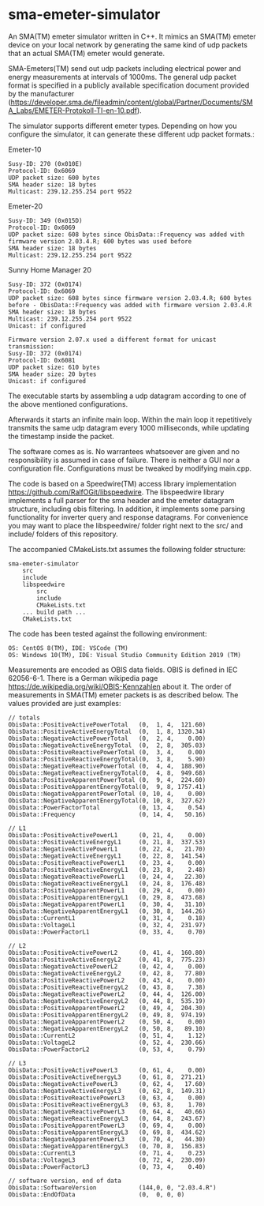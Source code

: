 # sma-emeter-simulator
An SMA(TM) emeter simulator written in C++. It mimics an SMA(TM) emeter device on your local network by generating the same kind of udp packets that an actual SMA(TM) emeter would generate.

SMA-Emeters(TM) send out udp packets including electrical power and energy measurements at intervals of 1000ms. The general udp packet format is specified in a publicly available specification document provided by the manufacturer (https://developer.sma.de/fileadmin/content/global/Partner/Documents/SMA_Labs/EMETER-Protokoll-TI-en-10.pdf).

The simulator supports different emeter types. Depending on how you configure the simulator, it can generate these different udp packet formats.:

Emeter-10

    Susy-ID: 270 (0x010E)
    Protocol-ID: 0x6069
    UDP packet size: 600 bytes
    SMA header size: 18 bytes
    Multicast: 239.12.255.254 port 9522

Emeter-20

    Susy-ID: 349 (0x015D)
    Protocol-ID: 0x6069
    UDP packet size: 608 bytes since ObisData::Frequency was added with firmware version 2.03.4.R; 600 bytes was used before
    SMA header size: 18 bytes
    Multicast: 239.12.255.254 port 9522

Sunny Home Manager 20

    Susy-ID: 372 (0x0174)
    Protocol-ID: 0x6069
    UDP packet size: 608 bytes since firmware version 2.03.4.R; 600 bytes before - ObisData::Frequency was added with firmware version 2.03.4.R
    SMA header size: 18 bytes
    Multicast: 239.12.255.254 port 9522
    Unicast: if configured
    
    Firmware version 2.07.x used a different format for unicast transmission:
    Susy-ID: 372 (0x0174)
    Protocol-ID: 0x6081
    UDP packet size: 610 bytes
    SMA header size: 20 bytes
    Unicast: if configured

The executable starts by assembling a udp datagram according to one of the above mentioned configurations.

Afterwards it starts an infinite main loop. Within the main loop it repetitively transmits the same udp datagram every 1000 milliseconds, while updating the timestamp inside the packet.

The software comes as is. No warrantees whatsoever are given and no responsibility is assumed in case of failure. There is neither a GUI nor a configuration file. Configurations must be tweaked by modifying main.cpp.

The code is based on a Speedwire(TM) access library implementation https://github.com/RalfOGit/libspeedwire. The libspeedwire library implements a full parser for the sma header and the emeter datagram structure, including obis filtering. In addition, it implements some parsing functionality for inverter query and response datagrams. For convenience you may want to place the libspeedwire/ folder right next to the src/ and include/ folders of this repository.

The accompanied CMakeLists.txt assumes the following folder structure:

    sma-emeter-simulator
        src
        include
        libspeedwire
            src
            include
            CMakeLists.txt
        ... build path ...
        CMakeLists.txt

The code has been tested against the following environment:

    OS: CentOS 8(TM), IDE: VSCode (TM)
    OS: Windows 10(TM), IDE: Visual Studio Community Edition 2019 (TM)

Measurements are encoded as OBIS data fields. OBIS is defined in IEC 62056-6-1. There is a German wikipedia page https://de.wikipedia.org/wiki/OBIS-Kennzahlen about it. The order of measurements in SMA(TM) emeter packets is as described below. The values provided are just examples:

    // totals
    ObisData::PositiveActivePowerTotal   (0,  1, 4,  121.60) 
    ObisData::PositiveActiveEnergyTotal  (0,  1, 8, 1320.34) 
    ObisData::NegativeActivePowerTotal   (0,  2, 4,    0.00)
    ObisData::NegativeActiveEnergyTotal  (0,  2, 8,  305.03) 
    ObisData::PositiveReactivePowerTotal (0,  3, 4,    0.00) 
    ObisData::PositiveReactiveEnergyTotal(0,  3, 8,    5.90) 
    ObisData::NegativeReactivePowerTotal (0,  4, 4,  188.90) 
    ObisData::NegativeReactiveEnergyTotal(0,  4, 8,  949.68)
    ObisData::PositiveApparentPowerTotal (0,  9, 4,  224.60)
    ObisData::PositiveApparentEnergyTotal(0,  9, 8, 1757.41) 
    ObisData::NegativeApparentPowerTotal (0, 10, 4,    0.00) 
    ObisData::NegativeApparentEnergyTotal(0, 10, 8,  327.62) 
    ObisData::PowerFactorTotal           (0, 13, 4,    0.54) 
    ObisData::Frequency                  (0, 14, 4,   50.16) 
    
    // L1
    ObisData::PositiveActivePowerL1      (0, 21, 4,    0.00) 
    ObisData::PositiveActiveEnergyL1     (0, 21, 8,  337.53) 
    ObisData::NegativeActivePowerL1      (0, 22, 4,   21.70) 
    ObisData::NegativeActiveEnergyL1     (0, 22, 8,  141.54) 
    ObisData::PositiveReactivePowerL1    (0, 23, 4,    0.00) 
    ObisData::PositiveReactiveEnergyL1   (0, 23, 8,    2.48)
    ObisData::NegativeReactivePowerL1    (0, 24, 4,   22.30) 
    ObisData::NegativeReactiveEnergyL1   (0, 24, 8,  176.48) 
    ObisData::PositiveApparentPowerL1    (0, 29, 4,    0.00) 
    ObisData::PositiveApparentEnergyL1   (0, 29, 8,  473.68) 
    ObisData::NegativeApparentPowerL1    (0, 30, 4,   31.10) 
    ObisData::NegativeApparentEnergyL1   (0, 30, 8,  144.26) 
    ObisData::CurrentL1                  (0, 31, 4,    0.18) 
    ObisData::VoltageL1                  (0, 32, 4,  231.97) 
    ObisData::PowerFactorL1              (0, 33, 4,    0.70) 
    												 
    // L2                                            
    ObisData::PositiveActivePowerL2      (0, 41, 4,  160.80) 
    ObisData::PositiveActiveEnergyL2     (0, 41, 8,  775.23) 
    ObisData::NegativeActivePowerL2      (0, 42, 4,    0.00) 
    ObisData::NegativeActiveEnergyL2     (0, 42, 8,   77.80) 
    ObisData::PositiveReactivePowerL2    (0, 43, 4,    0.00) 
    ObisData::PositiveReactiveEnergyL2   (0, 43, 8,    7.38) 
    ObisData::NegativeReactivePowerL2    (0, 44, 4,  126.00) 
    ObisData::NegativeReactiveEnergyL2   (0, 44, 8,  535.19) 
    ObisData::PositiveApparentPowerL2    (0, 49, 4,  204.30) 
    ObisData::PositiveApparentEnergyL2   (0, 49, 8,  974.19) 
    ObisData::NegativeApparentPowerL2    (0, 50, 4,    0.00) 
    ObisData::NegativeApparentEnergyL2   (0, 50, 8,   89.10) 
    ObisData::CurrentL2                  (0, 51, 4,    1.12) 
    ObisData::VoltageL2                  (0, 52, 4,  230.66) 
    ObisData::PowerFactorL2              (0, 53, 4,    0.79) 
    												 
    // L3                                            
    ObisData::PositiveActivePowerL3      (0, 61, 4,    0.00) 
    ObisData::PositiveActiveEnergyL3     (0, 61, 8,  271.21) 
    ObisData::NegativeActivePowerL3      (0, 62, 4,   17.60) 
    ObisData::NegativeActiveEnergyL3     (0, 62, 8,  149.31) 
    ObisData::PositiveReactivePowerL3    (0, 63, 4,    0.00) 
    ObisData::PositiveReactiveEnergyL3   (0, 63, 8,    1.70) 
    ObisData::NegativeReactivePowerL3    (0, 64, 4,   40.66) 
    ObisData::NegativeReactiveEnergyL3   (0, 64, 8,  243.67)  
    ObisData::PositiveApparentPowerL3    (0, 69, 4,    0.00) 
    ObisData::PositiveApparentEnergyL3   (0, 69, 8,  434.62) 
    ObisData::NegativeApparentPowerL3    (0, 70, 4,   44.30) 
    ObisData::NegativeApparentEnergyL3   (0, 70, 8,  156.83) 
    ObisData::CurrentL3                  (0, 71, 4,    0.23) 
    ObisData::VoltageL3                  (0, 72, 4,  230.09) 
    ObisData::PowerFactorL3              (0, 73, 4,    0.40) 
    
    // software version, end of data
    ObisData::SoftwareVersion            (144,0, 0, "2.03.4.R") 
    ObisData::EndOfData                  (0,  0, 0, 0) 
